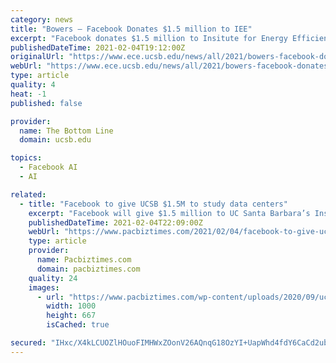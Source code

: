 ```yaml
---
category: news
title: "Bowers – Facebook Donates $1.5 million to IEE"
excerpt: "Facebook donates $1.5 million to Insitute for Energy Efficiency in support of data center efficiency research A new partnership of UC Santa Barbara’s Institute for Energy Efficiency (IEE) and Facebook will accelerate research into energy-efficient data centers and artificial intelligence (AI)."
publishedDateTime: 2021-02-04T19:12:00Z
originalUrl: "https://www.ece.ucsb.edu/news/all/2021/bowers-facebook-donates-15-million-iee"
webUrl: "https://www.ece.ucsb.edu/news/all/2021/bowers-facebook-donates-15-million-iee"
type: article
quality: 4
heat: -1
published: false

provider:
  name: The Bottom Line
  domain: ucsb.edu

topics:
  - Facebook AI
  - AI

related:
  - title: "Facebook to give UCSB $1.5M to study data centers"
    excerpt: "Facebook will give $1.5 million to UC Santa Barbara’s Institute for Energy Efficiency to fund research into energy-efficient data centers and artificial intelligence, UCSB announced Feb. 4. The"
    publishedDateTime: 2021-02-04T22:09:00Z
    webUrl: "https://www.pacbiztimes.com/2021/02/04/facebook-to-give-ucsb-1-5m-to-study-data-centers/"
    type: article
    provider:
      name: Pacbiztimes.com
      domain: pacbiztimes.com
    quality: 24
    images:
      - url: "https://www.pacbiztimes.com/wp-content/uploads/2020/09/ucsb-campus-storke-bike-circle-ucen-ocean.jpg"
        width: 1000
        height: 667
        isCached: true

secured: "IHxc/X4kLCUOZlHOuoFIMHWxZOonV26AQnqG18OzYI+UapWhd4fdY6CaCd2ubhglPJ6AyXk8DuQPJFGOrMdZVH6YfeFJFFKxjl844VD16G9ozk1AepmfJehTIDCY0HmELuj0sPH5+54Cx949qPdx7NkCJ1UhrebWVKoH9DA/VjC1WXpKP0Gl7wBuHHL+JNcyt9qM6qcE/GwwSfGdh3PI0IRC4CYrUf2OCCPxzOkM4qDspW+7Gc2f4jQ27pWOQpmTSNDsEwQuwvGlUNhEwYUVi3qhkFgloM9JXff3LlMYSgFrW+Lp5UsbDcHmh8uM70E9q+DjJSKE4C5gkU1/9B4EMC9h1Ky2RT1iLjjvXDbN2z8=;MxfbrDvJYCvYqUV5fICBfQ=="
---
```


